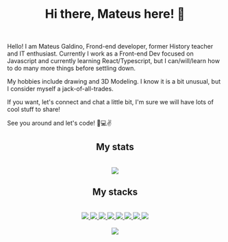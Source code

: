 <h1 align="center"> Hi there, Mateus here! 👋 </h1>
</br>
<p>
Hello! I am Mateus Galdino, Frond-end developer, former History teacher and IT enthusiast. Currently I work as a Front-end Dev focused on Javascript and currently learning React/Typescript, but I can/will/learn how to do many more things before settling down.
</p> 

<p> My hobbies include drawing and 3D Modeling. I know it is a bit unusual, but I consider myself a jack-of-all-trades. </p>

<p> If you want, let's connect and chat a little bit, I'm sure we will have lots of cool stuff to share! </p>

<p> See you around and let's code! 💪💻✌️ </p>

<h2 align="center"> My stats </h2>
</br>
<div align="center">
  <a href="https://github.com/anuraghazra/github-readme-stats">
    <img align="center" src="https://github-readme-stats.vercel.app/api?username=GaldinoMat" />
  </a>
</div>

<h2 align="center"> My stacks </h2>
</br>
<div align="center">
  <a href="https://developer.mozilla.org/en-US/docs/Web/JavaScript">
    <img src="https://icongr.am/devicon/javascript-original.svg?size=64&color=currentColor" />
  </a>
  <a href="https://www.typescriptlang.org/">
    <img src="https://icongr.am/devicon/typescript-original.svg?size=64&color=currentColor" />
  </a>
  <a href="https://reactjs.org/">
    <img src="https://icongr.am/devicon/react-original.svg?size=64&color=currentColor" />
  </a>
  <a href="https://nodejs.org/en/docs/">
    <img src="https://icongr.am/devicon/nodejs-original.svg?size=64&color=currentColor" />  
  </a>
  <a href="https://developer.mozilla.org/en-US/docs/Web/CSS">
     <img src="https://icongr.am/devicon/css3-original.svg?size=64&color=currentColor" />
  </a>
  <a href="https://sass-lang.com/">
    <img src="https://icongr.am/devicon/sass-original.svg?size=64&color=currentColor" />  
  </a>
  <a href="https://developer.mozilla.org/en-US/docs/Glossary/HTML5">
    <img src="https://icongr.am/devicon/html5-original.svg?size=64&color=currentColor" />
  </a>
  <a href="https://handlebarsjs.com/">
    <img src="https://icongr.am/devicon/handlebars-original.svg?size=64&color=currentColor" />
  </a>
</div>
</br>
<div align="center">
  <a href="https://github.com/anuraghazra/convoychat">
    <img align="center" src="https://github-readme-stats.vercel.app/api/top-langs/?username=GaldinoMat&layout=compact" />
  </a>
</div>
